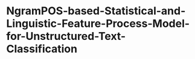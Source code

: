# NgramPOS-based-Statistical-and-Linguistic-Feature-Process-Model-for-Unstructured-Text-Classification